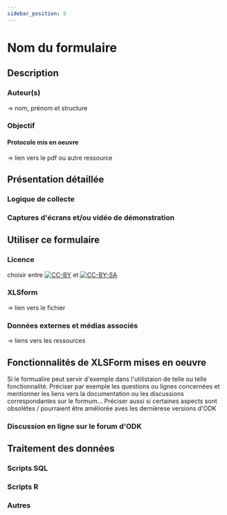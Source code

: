 ```yaml
---
sidebar_position: 5
---
```

# Nom du formulaire

## Description
### Auteur(s)
-> nom, prénom et structure
### Objectif
#### Protocole mis en oeuvre
-> lien vers le pdf ou autre ressource

## Présentation détaillée
### Logique de collecte
### Captures d'écrans et/ou vidéo de démonstration

## Utiliser ce formulaire
### Licence
choisir entre 
[![CC-BY](../fichiers/by.png)]((https://creativecommons.org/licenses/by/2.0/fr/))
et 
[![CC-BY-SA](../fichiers/by-sa.png)](https://creativecommons.org/licenses/by-sa/2.0/fr/)
### XLSform
-> lien vers le fichier
### Données externes et médias associés
-> liens vers les ressources

## Fonctionnalités de XLSForm mises en oeuvre
Si le formualire peut servir d'exemple dans l'utilistaion de telle ou telle fonctionnalité.
Préciser par exemple les questions ou lignes concernées et mentionner les liens vers la documentation ou les discussions correspondantes sur le formum...
Préciser aussi si certaines aspects sont obsolètes / pourraient être améliorée aves les dernièrese versions d'ODK
### Discussion en ligne sur le forum d'ODK

## Traitement des données
### Scripts SQL
### Scripts R
### Autres
